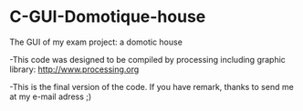 C-GUI-Domotique-house
=====================

The GUI of my exam project: a domotic house

-This code was designed to be compiled by processing including graphic library: http://www.processing.org

-This is the final version of the code. If you have remark, thanks to send me at my e-mail adress ;)
